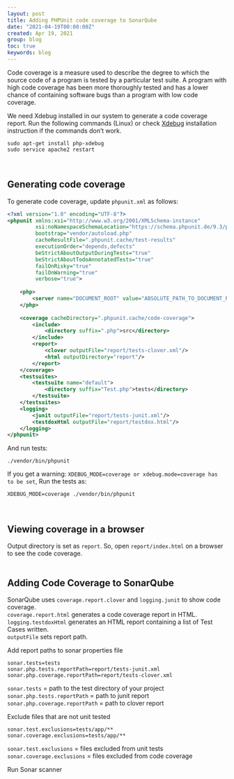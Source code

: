 ```yaml
---
layout: post
title: Adding PHPUnit code coverage to SonarQube
date: "2021-04-19T00:00:00Z"
created: Apr 19, 2021
group: blog
toc: true
keywords: blog
---
```

Code coverage is a measure used to describe the degree to which the source code of a 
program is tested by a particular test suite. A program with high code coverage has 
been more thoroughly tested and has a lower chance of containing software bugs than 
a program with low code coverage.  

We need Xdebug installed in our system to generate a code coverage report. 
Run the following commands (Linux) or check [Xdebug][xdebug-link] installation instruction if the commands don’t work.

```text
sudo apt-get install php-xdebug
sudo service apache2 restart
```
<br/>

## Generating code coverage
To generate code coverage, update ```phpunit.xml``` as follows:

```xml
<?xml version="1.0" encoding="UTF-8"?>
<phpunit xmlns:xsi="http://www.w3.org/2001/XMLSchema-instance"
         xsi:noNamespaceSchemaLocation="https://schema.phpunit.de/9.3/phpunit.xsd"
         bootstrap="vendor/autoload.php"
         cacheResultFile=".phpunit.cache/test-results"
         executionOrder="depends,defects"
         beStrictAboutOutputDuringTests="true"
         beStrictAboutTodoAnnotatedTests="true"
         failOnRisky="true"
         failOnWarning="true"
         verbose="true">
         
    <php>
        <server name="DOCUMENT_ROOT" value="ABSOLUTE_PATH_TO_DOCUMENT_ROOT"/>
    </php>
             
    <coverage cacheDirectory=".phpunit.cache/code-coverage">
        <include>
            <directory suffix=".php">src</directory>
        </include>
        <report>
            <clover outputFile="report/tests-clover.xml"/>
            <html outputDirectory="report"/>
        </report>
    </coverage>
    <testsuites>
        <testsuite name="default">
            <directory suffix="Test.php">tests</directory>
        </testsuite>
    </testsuites>
    <logging>
        <junit outputFile="report/tests-junit.xml"/>
        <testdoxHtml outputFile="report/testdox.html"/>
    </logging>
</phpunit>
```

And run tests:

```text
./vendor/bin/phpunit
```

If you get a warning: ```XDEBUG_MODE=coverage or xdebug.mode=coverage has to be set```,
Run the tests as:

```text
XDEBUG_MODE=coverage ./vendor/bin/phpunit
```
<br/>

## Viewing coverage in a browser
Output directory is set as ```report```. So, open ```report/index.html``` on a browser to see 
the code coverage.  
<br/>
## Adding Code Coverage to SonarQube
SonarQube uses ```coverage.report.clover``` and ```logging.junit``` to show code coverage.  
```coverage.report.html``` generates a code coverage report in HTML.  
```logging.testdoxHtml``` generates an HTML report containing a list of Test Cases written.  
```outputFile``` sets report path.

Add report paths to sonar properties file

```text
sonar.tests=tests
sonar.php.tests.reportPath=report/tests-junit.xml
sonar.php.coverage.reportPath=report/tests-clover.xml
```

```sonar.tests``` = path to the test directory of your project  
```sonar.php.tests.reportPath``` = path to junit report  
```sonar.php.coverage.reportPath``` = path to clover report

Exclude files that are not unit tested

```text
sonar.test.exclusions=tests/app/**
sonar.coverage.exclusions=tests/app/**
```

```sonar.test.exclusions``` = files excluded from unit tests  
```sonar.coverage.exclusions``` = files excluded from code coverage

Run Sonar scanner

[xdebug-link]: https://xdebug.org/
